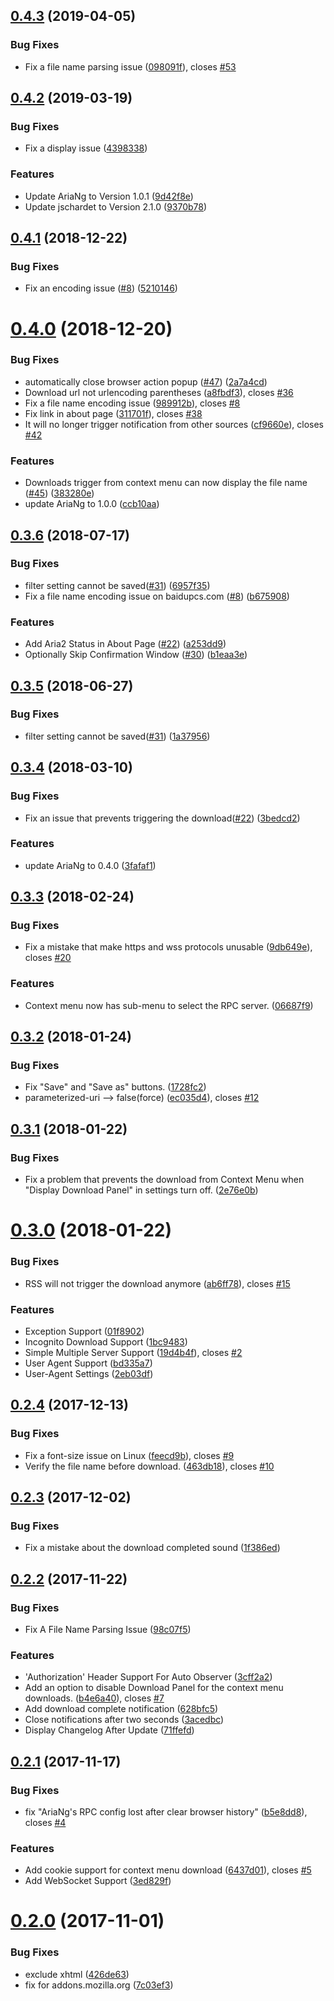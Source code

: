 ## [0.4.3](https://github.com/RossWang/Aria2-Integration/compare/0.4.2...0.4.3) (2019-04-05)


### Bug Fixes

* Fix a file name parsing issue ([098091f](https://github.com/RossWang/Aria2-Integration/commit/098091f)), closes [#53](https://github.com/RossWang/Aria2-Integration/issues/53)



## [0.4.2](https://github.com/RossWang/Aria2-Integration/compare/0.4.1...0.4.2) (2019-03-19)


### Bug Fixes

* Fix a display issue ([4398338](https://github.com/RossWang/Aria2-Integration/commit/4398338))


### Features

* Update AriaNg to Version 1.0.1 ([9d42f8e](https://github.com/RossWang/Aria2-Integration/commit/9d42f8e))
* Update jschardet to Version 2.1.0 ([9370b78](https://github.com/RossWang/Aria2-Integration/commit/9370b78))



## [0.4.1](https://github.com/RossWang/Aria2-Integration/compare/0.4.0...0.4.1) (2018-12-22)


### Bug Fixes

* Fix an encoding issue ([#8](https://github.com/RossWang/Aria2-Integration/issues/8)) ([5210146](https://github.com/RossWang/Aria2-Integration/commit/5210146))



# [0.4.0](https://github.com/RossWang/Aria2-Integration/compare/0.3.6...0.4.0) (2018-12-20)


### Bug Fixes

* automatically close browser action popup ([#47](https://github.com/RossWang/Aria2-Integration/issues/47)) ([2a7a4cd](https://github.com/RossWang/Aria2-Integration/commit/2a7a4cd))
* Download url not urlencoding parentheses ([a8fbdf3](https://github.com/RossWang/Aria2-Integration/commit/a8fbdf3)), closes [#36](https://github.com/RossWang/Aria2-Integration/issues/36)
* Fix a file name encoding issue ([989912b](https://github.com/RossWang/Aria2-Integration/commit/989912b)), closes [#8](https://github.com/RossWang/Aria2-Integration/issues/8)
* Fix link in about page ([311701f](https://github.com/RossWang/Aria2-Integration/commit/311701f)), closes [#38](https://github.com/RossWang/Aria2-Integration/issues/38)
* It will no longer trigger notification from other sources ([cf9660e](https://github.com/RossWang/Aria2-Integration/commit/cf9660e)), closes [#42](https://github.com/RossWang/Aria2-Integration/issues/42)


### Features

* Downloads trigger from context menu can now display the file name ([#45](https://github.com/RossWang/Aria2-Integration/issues/45)) ([383280e](https://github.com/RossWang/Aria2-Integration/commit/383280e))
* update AriaNg to 1.0.0 ([ccb10aa](https://github.com/RossWang/Aria2-Integration/commit/ccb10aa))



## [0.3.6](https://github.com/RossWang/Aria2-Integration/compare/0.3.5...0.3.6) (2018-07-17)


### Bug Fixes

* filter setting cannot be saved([#31](https://github.com/RossWang/Aria2-Integration/issues/31)) ([6957f35](https://github.com/RossWang/Aria2-Integration/commit/6957f35))
* Fix a file name encoding issue on baidupcs.com ([#8](https://github.com/RossWang/Aria2-Integration/issues/8)) ([b675908](https://github.com/RossWang/Aria2-Integration/commit/b675908))


### Features

* Add Aria2 Status in About Page ([#22](https://github.com/RossWang/Aria2-Integration/issues/22)) ([a253dd9](https://github.com/RossWang/Aria2-Integration/commit/a253dd9))
* Optionally Skip Confirmation Window ([#30](https://github.com/RossWang/Aria2-Integration/issues/30)) ([b1eaa3e](https://github.com/RossWang/Aria2-Integration/commit/b1eaa3e))



## [0.3.5](https://github.com/RossWang/Aria2-Integration/compare/0.3.4...0.3.5) (2018-06-27)


### Bug Fixes

* filter setting cannot be saved([#31](https://github.com/RossWang/Aria2-Integration/issues/31)) ([1a37956](https://github.com/RossWang/Aria2-Integration/commit/1a37956))



## [0.3.4](https://github.com/RossWang/Aria2-Integration/compare/0.3.3...0.3.4) (2018-03-10)


### Bug Fixes

* Fix an issue that prevents triggering the download([#22](https://github.com/RossWang/Aria2-Integration/issues/22)) ([3bedcd2](https://github.com/RossWang/Aria2-Integration/commit/3bedcd2))


### Features

* update AriaNg to 0.4.0 ([3fafaf1](https://github.com/RossWang/Aria2-Integration/commit/3fafaf1))



## [0.3.3](https://github.com/RossWang/Aria2-Integration/compare/0.3.2...0.3.3) (2018-02-24)


### Bug Fixes

* Fix a mistake that make https and wss protocols unusable ([9db649e](https://github.com/RossWang/Aria2-Integration/commit/9db649e)), closes [#20](https://github.com/RossWang/Aria2-Integration/issues/20)


### Features

* Context menu now has sub-menu to select the RPC server. ([06687f9](https://github.com/RossWang/Aria2-Integration/commit/06687f9))



## [0.3.2](https://github.com/RossWang/Aria2-Integration/compare/0.3.1...0.3.2) (2018-01-24)


### Bug Fixes

* Fix "Save" and "Save as" buttons. ([1728fc2](https://github.com/RossWang/Aria2-Integration/commit/1728fc2))
* parameterized-uri --> false(force) ([ec035d4](https://github.com/RossWang/Aria2-Integration/commit/ec035d4)), closes [#12](https://github.com/RossWang/Aria2-Integration/issues/12)



## [0.3.1](https://github.com/RossWang/Aria2-Integration/compare/0.3.0...0.3.1) (2018-01-22)


### Bug Fixes

* Fix a problem that prevents the download from Context Menu when "Display Download Panel" in settings turn off. ([2e76e0b](https://github.com/RossWang/Aria2-Integration/commit/2e76e0b))



# [0.3.0](https://github.com/RossWang/Aria2-Integration/compare/0.2.4...0.3.0) (2018-01-22)


### Bug Fixes

* RSS will not trigger the download anymore ([ab6ff78](https://github.com/RossWang/Aria2-Integration/commit/ab6ff78)), closes [#15](https://github.com/RossWang/Aria2-Integration/issues/15)


### Features

* Exception Support ([01f8902](https://github.com/RossWang/Aria2-Integration/commit/01f8902))
* Incognito Download Support ([1bc9483](https://github.com/RossWang/Aria2-Integration/commit/1bc9483))
* Simple Multiple Server Support ([19d4b4f](https://github.com/RossWang/Aria2-Integration/commit/19d4b4f)), closes [#2](https://github.com/RossWang/Aria2-Integration/issues/2)
* User Agent Support ([bd335a7](https://github.com/RossWang/Aria2-Integration/commit/bd335a7))
* User-Agent Settings ([2eb03df](https://github.com/RossWang/Aria2-Integration/commit/2eb03df))



## [0.2.4](https://github.com/RossWang/Aria2-Integration/compare/0.2.3...0.2.4) (2017-12-13)


### Bug Fixes

* Fix a font-size issue on Linux ([feecd9b](https://github.com/RossWang/Aria2-Integration/commit/feecd9b)), closes [#9](https://github.com/RossWang/Aria2-Integration/issues/9)
* Verify the file name before download. ([463db18](https://github.com/RossWang/Aria2-Integration/commit/463db18)), closes [#10](https://github.com/RossWang/Aria2-Integration/issues/10)



## [0.2.3](https://github.com/RossWang/Aria2-Integration/compare/0.2.2...0.2.3) (2017-12-02)


### Bug Fixes

* Fix a mistake about the download completed sound ([1f386ed](https://github.com/RossWang/Aria2-Integration/commit/1f386ed))



## [0.2.2](https://github.com/RossWang/Aria2-Integration/compare/0.2.1...0.2.2) (2017-11-22)


### Bug Fixes

* Fix A File Name Parsing Issue ([98c07f5](https://github.com/RossWang/Aria2-Integration/commit/98c07f5))


### Features

* 'Authorization' Header Support For Auto Observer ([3cff2a2](https://github.com/RossWang/Aria2-Integration/commit/3cff2a2))
* Add an option to disable Download Panel for the context menu downloads. ([b4e6a40](https://github.com/RossWang/Aria2-Integration/commit/b4e6a40)), closes [#7](https://github.com/RossWang/Aria2-Integration/issues/7)
* Add download complete notification ([628bfc5](https://github.com/RossWang/Aria2-Integration/commit/628bfc5))
* Close notifications after two seconds ([3acedbc](https://github.com/RossWang/Aria2-Integration/commit/3acedbc))
* Display Changelog After Update ([71ffefd](https://github.com/RossWang/Aria2-Integration/commit/71ffefd))



## [0.2.1](https://github.com/RossWang/Aria2-Integration/compare/0.2.0...0.2.1) (2017-11-17)


### Bug Fixes

* fix "AriaNg's RPC config lost after clear browser history" ([b5e8dd8](https://github.com/RossWang/Aria2-Integration/commit/b5e8dd8)), closes [#4](https://github.com/RossWang/Aria2-Integration/issues/4)


### Features

* Add cookie support for context menu download ([6437d01](https://github.com/RossWang/Aria2-Integration/commit/6437d01)), closes [#5](https://github.com/RossWang/Aria2-Integration/issues/5)
* Add WebSocket Support ([3ed829f](https://github.com/RossWang/Aria2-Integration/commit/3ed829f))



# [0.2.0](https://github.com/RossWang/Aria2-Integration/compare/426de63...0.2.0) (2017-11-01)


### Bug Fixes

* exclude xhtml ([426de63](https://github.com/RossWang/Aria2-Integration/commit/426de63))
* fix for addons.mozilla.org ([7c03ef3](https://github.com/RossWang/Aria2-Integration/commit/7c03ef3))



